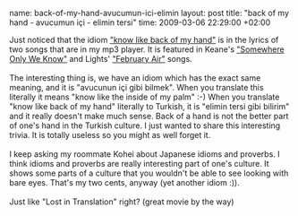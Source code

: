 name: back-of-my-hand-avucumun-ici-elimin
layout: post
title: "back of my hand - avucumun içi - elimin tersi"
time: 2009-03-06 22:29:00 +02:00

Just noticed that the idiom <a href="http://www.answers.com/topic/know-like-a-book">"know like back of my hand"</a> is in the lyrics of two songs that are in my mp3 player. It is featured in Keane's <a href="http://209.85.129.132/search?q=cache:t5Oy1I5vvAoJ:www.sing365.com/music/lyric.nsf/Somewhere-Only-We-Know-lyrics-Keane/0306334134E8CA5648256E8700079EB7+keane+somewhere+only+we+know&hl=en&ct=clnk&cd=4&client=iceweasel-a">"Somewhere Only We Know"</a> and Lights' <a href="http://209.85.129.132/search?q=cache:5jXQBeGucMoJ:artists.letssingit.com/lights-lyrics-february-air-wqwv4g6+lights+back+of+my+hand&hl=en&ct=clnk&cd=2&client=iceweasel-a">"February Air"</a> songs. <br /><br />The interesting thing is, we have an idiom which has the exact same meaning, and it is "avucunun içi gibi bilmek". When you translate this literally it means "know like the inside of my palm" :-) When you translate "know like back of my hand" literally to Turkish, it is "elimin tersi gibi bilirim" and it really doesn't make much sense. Back of a hand is not the better part of one's hand in the Turkish culture. I just wanted to share this interesting trivia. It is totally useless so you might as well forget it.<br /><br />I keep asking my roommate Kohei about Japanese idioms and proverbs. I think idioms and proverbs are really interesting part of one's culture. It shows some parts of a culture that you wouldn't be able to see looking with bare eyes. That's my two cents, anyway (yet another idiom :)).<br /><br />Just like "Lost in Translation" right? (great movie by the way)
